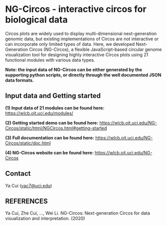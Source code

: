 # NG-Circos - interactive circos for biological data
Circos plots are widely used to display multi-dimensional next-generation genomic data, but existing implementations of Circos are not interactive or can incorporate only limited types of data. Here, we developed Next-Generation Circos (NG-Circos), a flexible JavaScript-based circular genome visualization tool for designing highly interactive Circos plots using 21 functional modules with various data types.

**Note: the input data of NG-Circos can be either generated by the supporting python scripts, or directly through the well documented JSON data formats.**

## Input data and Getting started
**(1) Input data of 21 modules can be found here:**
https://wlcb.oit.uci.edu/modules/

**(2) Getting started demo can be found here:**
https://wlcb.oit.uci.edu/NG-Circos/static/html/NGCircos.html#getting-started

**(3) Full documentation can be found here:**
https://wlcb.oit.uci.edu/NG-Circos/static/doc.html

**(4) NG-Circos website can be found here:**
https://wlcb.oit.uci.edu/NG-Circos

## Contact
Ya Cui (yac7@uci.edu)

## REFERENCES
Ya Cui, Zhe Cui, ..., Wei Li. NG-Circos: Next-generation Circos for data visualization and interpretation. (2020)







